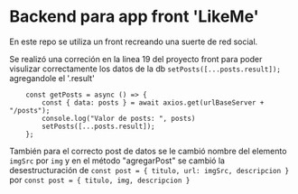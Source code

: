# Backend para app front 'LikeMe'

En este repo se utiliza un front recreando una suerte de red social.

Se realizó una correción en la linea 19 del proyecto front para poder visulizar correctamente los datos de la db `setPosts([...posts.result]);` agregandole el '.result'

        const getPosts = async () => {
            const { data: posts } = await axios.get(urlBaseServer + "/posts");
            console.log("Valor de posts: ", posts)
            setPosts([...posts.result]);
        };

También para el correcto post de datos se le cambió nombre del elemento `imgSrc` por `img` y en el método "agregarPost" se cambió la desestructuración de `const post = { titulo, url: imgSrc, descripcion }` por `const post = { titulo, img, descripcion }`